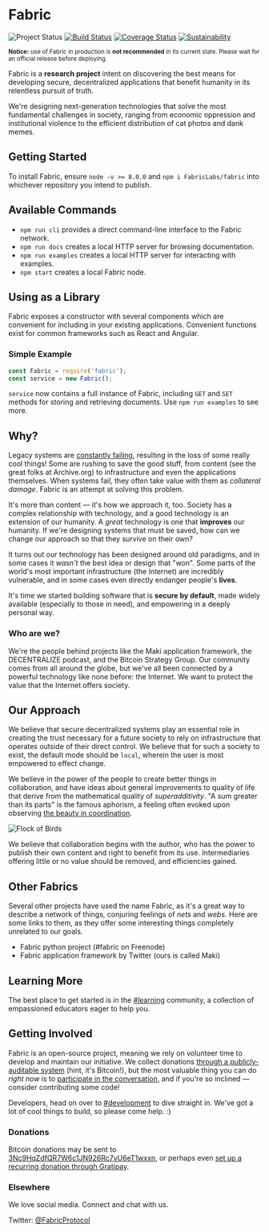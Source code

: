# Fabric
![Project Status](https://img.shields.io/badge/status-experimental-rainbow.svg?style=flat-square)
[![Build Status](https://img.shields.io/travis/martindale/fabric.svg?branch=master&style=flat-square)](https://travis-ci.org/martindale/fabric)
[![Coverage Status](https://img.shields.io/coveralls/martindale/fabric.svg?style=flat-square)](https://coveralls.io/r/martindale/fabric)
[![Sustainability](https://img.shields.io/gratipay/team/fabric.svg?style=flat-square)](https://gratipay.com/fabric)

<small>**Notice:** use of Fabric in production is **not recommended** in its current state.  Please wait for an official release before deploying.</small>

Fabric is a **research project** intent on discovering the best means for
developing secure, decentralized applications that benefit humanity in its
relentless pursuit of truth.

We're designing next-generation technologies that solve the most fundamental
challenges in society, ranging from economic oppression and institutional
violence to the efficient distribution of cat photos and dank memes.

## Getting Started
To install Fabric, ensure `node -v >= 8.0.0` and `npm i FabricLabs/fabric` into
whichever repository you intend to publish.

## Available Commands
- `npm run cli` provides a direct command-line interface to the Fabric network.
- `npm run docs` creates a local HTTP server for browsing documentation.
- `npm run examples` creates a local HTTP server for interacting with examples.
- `npm start` creates a local Fabric node.

## Using as a Library
Fabric exposes a constructor with several components which are convenient for
including in your existing applications.  Convenient functions exist for common
frameworks such as React and Angular.

### Simple Example
```js
const Fabric = require('fabric');
const service = new Fabric();
```

`service` now contains a full instance of Fabric, including `GET` and `SET`
methods for storing and retrieving documents.  Use `npm run examples` to see
more.

## Why?
Legacy systems are [constantly failing][everything-is-broken],
resulting in the loss of some really cool things!  Some are rushing to save the
good stuff, from content (see the great folks at Archive.org) to infrastructure
and even the applications themselves.  When systems fail, they often take value
with them as _collateral damage_.  Fabric is an attempt at solving this problem.

It's more than content — it's how we approach it, too.  Society has a complex
relationship with technology, and a good technology is an extension of our
humanity.  A _great_ technology is one that **improves** our humanity. If we're
designing systems that must be saved, how can we change our approach so that
they survive on their own?

It turns out our technology has been designed around old paradigms, and in some
cases it _wasn't_ the best idea or design that "won".  Some parts of the world's
most important infrastructure (the Internet) are incredibly vulnerable, and in
some cases even directly endanger people's **lives**.

It's time we started building software that is **secure by default**, made
widely available (especially to those in need), and empowering in a deeply
personal way.

### Who are we?
We're the people behind projects like the Maki application framework, the
DECENTRALIZE podcast, and the Bitcoin Strategy Group.  Our community comes from
all around the globe, but we've all been connected by a powerful technology like
none before: the Internet.  We want to protect the value that the Internet
offers society.

## Our Approach
We believe that secure decentralized systems play an essential role in creating
the trust necessary for a future society to rely on infrastructure that operates
outside of their direct control.  We believe that for such a society to exist,
the default mode should be `local`, wherein the user is most empowered to effect
change.

We believe in the power of the people to create better things in collaboration,
and have ideas about general improvements to quality of life that derive from
the mathematical quality of _superadditivity_.  "A sum greater than its parts"
is the famous aphorism, a feeling often evoked upon observing [the beauty in
coordination][coordination].

![Flock of Birds][coordination]

We believe that collaboration begins with the author, who has the power to
publish their own content and right to benefit from its use.  Intermediaries
offering little or no value should be removed, and efficiencies gained.

## Other Fabrics
Several other projects have used the name Fabric, as it's a great way to
describe a network of things, conjuring feelings of _nets_ and _webs_.  Here are
some links to them, as they offer some interesting things completely unrelated
to our goals.

- Fabric python project (#fabric on Freenode)
- Fabric application framework by Twitter (ours is called Maki)

## Learning More
The best place to get started is in the [#learning][learning] community, a
collection of empassioned educators eager to help you.

## Getting Involved
Fabric is an open-source project, meaning we rely on volunteer time to develop
and maintain our initiative.  We collect donations [through a publicly-auditable
system][bitcoin-donations] (hint, it's Bitcoin!), but the most valuable thing
you can do _right now_ is to [participate in the conversation][join], and if
you're so inclined — consider contributing some code!

Developers, head on over to [#development][development] to dive straight in.
We've got a lot of cool things to build, so please come help. :)

### Donations
Bitcoin donations may be sent to
[3Nc9HqZdfQR7W6c1JN926Rc7vU6eT1wxxn][bitcoin-donations], or perhaps even [set up
a recurring donation through Gratipay][gratipay].  

### Elsewhere
We love social media.  Connect and chat with us.

Twitter: [@FabricProtocol][twitter]

[learning]: https://maki.io/topics/learning
[development]: https://maki.io/topics/development

[everything-is-broken]: https://medium.com/message/everything-is-broken-81e5f33a24e1
[coordination]: https://i.imgur.com/Ki3fbTh.gif
[bitcoin-donations]: bitcoin:3Nc9HqZdfQR7W6c1JN926Rc7vU6eT1wxxn
[gratipay]: https://gratipay.com/fabric
[twitter]: https://twitter.com/FabricProtocol
[join]: https://maki.io/community

